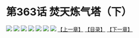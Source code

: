 # 第363话 焚天炼气塔（下）
![](https://mhpic.xiaomingtaiji.net/comic/D/斗破苍穹拆分版/363话/1.jpg-zymk.middle.webp)
![](https://mhpic.xiaomingtaiji.net/comic/D/斗破苍穹拆分版/363话/2.jpg-zymk.middle.webp)
![](https://mhpic.xiaomingtaiji.net/comic/D/斗破苍穹拆分版/363话/3.jpg-zymk.middle.webp)
![](https://mhpic.xiaomingtaiji.net/comic/D/斗破苍穹拆分版/363话/4.jpg-zymk.middle.webp)
![](https://mhpic.xiaomingtaiji.net/comic/D/斗破苍穹拆分版/363话/5.jpg-zymk.middle.webp)
![](https://mhpic.xiaomingtaiji.net/comic/D/斗破苍穹拆分版/363话/6.jpg-zymk.middle.webp)
![](https://mhpic.xiaomingtaiji.net/comic/D/斗破苍穹拆分版/363话/7.jpg-zymk.middle.webp)
[【上一章】](./362.md)
[【目录】](./READMD.md)
[【下一章】](./364.md)
